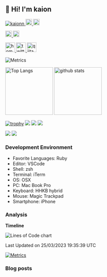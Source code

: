 ## 👋 Hi! I'm kaion

<p align="left"> 
  <a href="https://github.com/kaionn/">
    <img src="https://komarev.com/ghpvc/?username=kaionn" alt="kaionn" />
  </a>
  <a href="http://twitter.com/kaion_eng">
    <img height="20" src="https://img.shields.io/twitter/follow/kaion_eng?label=Twitter&logo=twitter&style=flat" />
  </a>
  <a href="https://github.com/kaion_eng">
    <img height="20" src="https://img.shields.io/github/followers/kaion_eng?label=follow&logo=github&style=flat" />
  </a>
</p>

<p align="left">
  <a href="http://qiita.com/kaion">
    <img height="20" src="https://qiita-badge.apiapi.app/s/yutkat/contributions.svg" />
  </a>
  <a href="http://qiita.com/kaion">
    <img height="20" src="https://qiita-badge.apiapi.app/s/yutkat/posts.svg" />
  </a>
</p>

<p align="left"> 
  <a href="https://kaionn.github.io/">
    <img alt="homepage" width="30px" src="https://simpleicons.org/icons/homeassistantcommunitystore.svg" />
  </a>
  <a href="https://twitter.com/kaion_eng">
    <img alt="twitter" width="30px" src="https://simpleicons.org/icons/twitter.svg" />
  </a>
  <a href="https://qiita.com/kaion_eng">
    <img alt="qiita" width="30px" src="https://simpleicons.org/icons/qiita.svg" />
  </a>
</p>

<!-- ![Metrics](https://metrics.lecoq.io/kaionn) -->
![Metrics](https://github.com/kaionn/kaionn/blob/main/github-metrics.svg)

<p align="left"> 
  <img alt="Top Langs" height="150px" src="https://github-readme-stats.vercel.app/api/top-langs/?username=kaionn&layout=compact&count_private=true&show_icons=true&show_icons=true&theme=onedark" />
  <img alt="github stats" height="150px" src="https://github-readme-stats.vercel.app/api?username=kaionn&count_private=true&show_icons=true&show_icons=true&theme=onedark" />
</p>

[![trophy](https://github-profile-trophy.vercel.app/?username=kaionn&theme=gruvbox)](https://github.com/ryo-ma/github-profile-trophy)
[![](https://raw.githubusercontent.com/kaionn/kaionn/master/profile-summary-card-output/dracula/0-profile-details.svg)](https://github.com/vn7n24fzkq/github-profile-summary-cards)
[![](https://raw.githubusercontent.com/kaionn/kaionn/master/profile-summary-card-output/dracula/1-repos-per-language.svg)](https://github.com/vn7n24fzkq/github-profile-summary-cards)
[![](https://raw.githubusercontent.com/kaionn/kaionn/master/profile-summary-card-output/dracula/2-most-commit-language.svg)](https://github.com/vn7n24fzkq/github-profile-summary-cards)

[![](https://activity-graph.herokuapp.com/graph?username=kaionn&theme=github)](https://activity-graph.herokuapp.com/graph?username=kaionn&theme=github)
[![](https://github-readme-streak-stats.herokuapp.com/?user=kaionn&theme=dark)](https://github-readme-streak-stats.herokuapp.com/?user=kaionn&theme=dark)

### Development Environment

- Favorite Languages: Ruby
- Editor: VSCode
- Shell: zsh
- Terminal: iTerm
- OS: OSX
- PC: Mac Book Pro
- Keyboard: HHKB hybrid
- Mouse: Magic Trackpad
- Smartphone: iPhone

### Analysis


**Timeline**

![Lines of Code chart](https://raw.githubusercontent.com/kaionn/kaionn/main/assets/bar_graph.png)


 Last Updated on 25/03/2023 19:35:39 UTC
<!--END_SECTION:waka-->
</details>


[![Metrics](https://github.com/kaionn/kaionn/actions/workflows/main.yml/badge.svg)](https://github.com/kaionn/kaionn/actions/workflows/main.yml)

### Blog posts
